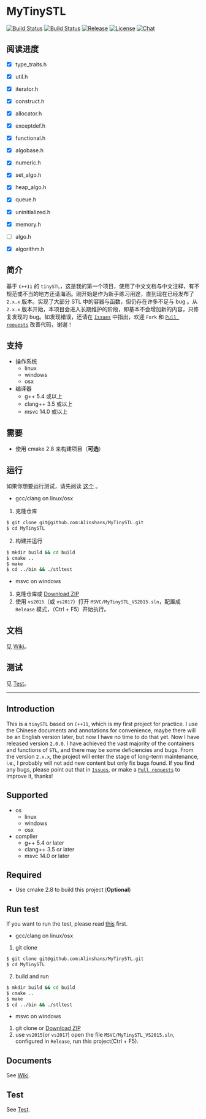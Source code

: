 MyTinySTL
=====
[![Build Status](https://travis-ci.org/Alinshans/MyTinySTL.svg?branch=master)](https://travis-ci.org/Alinshans/MyTinySTL) [![Build Status](https://ci.appveyor.com/api/projects/status/github/Alinshans/MyTinySTL?branch=master&svg=true)](https://ci.appveyor.com/project/Alinshans/mytinystl) [![Release](https://img.shields.io/github/release/Alinshans/MyTinySTL.svg)](https://github.com/Alinshans/MyTinySTL/releases) [![License](https://img.shields.io/badge/License-MIT%20License-blue.svg)](https://opensource.org/licenses/MIT) [![Chat](https://img.shields.io/badge/chat-on%20gitter-FF6EB4.svg)](https://gitter.im/alinshans/MyTinySTL)

## 阅读进度

- [x] type_traits.h
- [x] util.h
- [x] iterator.h
- [x] construct.h
- [x] allocator.h
- [x] exceptdef.h
- [x] functional.h
- [x] algobase.h
- [x] numeric.h
- [x] set_algo.h
- [x] heap_algo.h
- [x] queue.h
- [x] uninitialized.h
- [x] memory.h
- [ ] algo.h
- [x] algorithm.h


## 简介
   基于 `C++11` 的 `tinySTL`，这是我的第一个项目，使用了中文文档与中文注释，有不规范或不当的地方还请海涵。刚开始是作为新手练习用途，直到现在已经发布了 `2.x.x` 版本。实现了大部分 STL 中的容器与函数，但仍存在许多不足与 bug 。从 `2.x.x` 版本开始，本项目会进入长期维护的阶段，即基本不会增加新的内容，只修复发现的 bug。如发现错误，还请在 [`Issues`](https://github.com/Alinshans/MyTinySTL/issues) 中指出，欢迎 `Fork` 和 [`Pull requests`](https://github.com/Alinshans/MyTinySTL/pulls) 改善代码，谢谢！

## 支持

* 操作系统
  * linux
  * windows
  * osx
* 编译器
  * g++ 5.4 或以上
  * clang++ 3.5 或以上
  * msvc 14.0 或以上

## 需要
  * 使用 cmake 2.8 来构建项目（**可选**）

## 运行

如果你想要运行测试，请先阅读 [这个](https://github.com/Alinshans/MyTinySTL/blob/master/Test/README.md) 。

  * gcc/clang on linux/osx
  1. 克隆仓库
```bash
$ git clone git@github.com:Alinshans/MyTinySTL.git
$ cd MyTinySTL
```
  2. 构建并运行
```bash
$ mkdir build && cd build
$ cmake ..
$ make
$ cd ../bin && ./stltest
```

  * msvc on windows
  1. 克隆仓库或 [Download ZIP](https://github.com/Alinshans/MyTinySTL/archive/master.zip)
  2. 使用 `vs2015`（或 `vs2017`）打开 `MSVC/MyTinySTL_VS2015.sln`，配置成 `Release` 模式，（Ctrl + F5）开始执行。
  
## 文档
  见 [Wiki](https://github.com/Alinshans/MyTinySTL/wiki)。

## 测试
  见 [Test](https://github.com/Alinshans/MyTinySTL/tree/master/Test)。

---

## Introduction

This is a `tinySTL` based on `C++11`, which is my first project for practice. I use the Chinese documents and annotations for convenience, maybe there will be an English version later, but now I have no time to do that yet. Now I have released version `2.0.0`. I have achieved the vast majority of the containers and functions of `STL`, and there may be some deficiencies and bugs. From the version `2.x.x`, the project will enter the stage of long-term maintenance, i.e., I probably will not add new content but only fix bugs found. If you find any bugs, please point out that in [`Issues`](https://github.com/Alinshans/MyTinySTL/issues), or make a [`Pull requests`](https://github.com/Alinshans/MyTinySTL/pulls) to improve it, thanks!

## Supported

* os
  * linux
  * windows
  * osx
* complier
  * g++ 5.4 or later
  * clang++ 3.5 or later
  * msvc 14.0 or later

## Required

* Use cmake 2.8 to build this project (**Optional**)

## Run test

If you want to run the test, please read [this](https://github.com/Alinshans/MyTinySTL/blob/master/Test/README.md) first.

* gcc/clang on linux/osx

1. git clone
```bash
$ git clone git@github.com:Alinshans/MyTinySTL.git
$ cd MyTinySTL
```
2. build and run
```bash
$ mkdir build && cd build
$ cmake ..
$ make
$ cd ../bin && ./stltest
```

* msvc on windows

1. git clone or [Download ZIP](https://github.com/Alinshans/MyTinySTL/archive/master.zip)
2. use `vs2015`(or `vs2017`) open the file `MSVC/MyTinySTL_VS2015.sln`, configured in `Release`, run this project(Ctrl + F5).

## Documents

See [Wiki](https://github.com/Alinshans/MyTinySTL/wiki).

## Test

See [Test](https://github.com/Alinshans/MyTinySTL/tree/master/Test).
